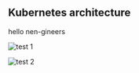 
## Kubernetes architecture

hello nen-gineers

![test 1](/katacoda-scenarios/scenarios/kubernetes-101/assets/k8s-arch1.png)


![test 2](/katacoda-scenarios/kubernetes-101/assets/k8s-arch1.png)
